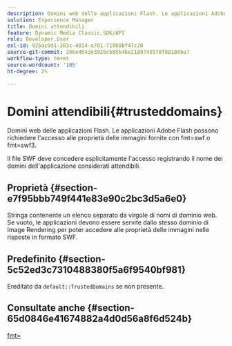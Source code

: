```yaml
---
description: Domini web delle applicazioni Flash. Le applicazioni Adobe Flash possono richiedere l'accesso alle proprietà delle immagini fornite con fmt=swf o fmt=swf3.
solution: Experience Manager
title: Domini attendibili
feature: Dynamic Media Classic,SDK/API
role: Developer,User
exl-id: 925ac9d1-203c-4814-a701-71060bf47c20
source-git-commit: 206e4643e3926cb85b4be2189743578f88180be7
workflow-type: tm+mt
source-wordcount: '105'
ht-degree: 2%

---
```


# Domini attendibili{#trusteddomains}

Domini web delle applicazioni Flash. Le applicazioni Adobe Flash possono richiedere l&#39;accesso alle proprietà delle immagini fornite con fmt=swf o fmt=swf3.

Il file SWF deve concedere esplicitamente l&#39;accesso registrando il nome dei domini dell&#39;applicazione considerati attendibili.

## Proprietà {#section-e7f95bbb749f441e83e90c2bc3d5a6e0}

Stringa contenente un elenco separato da virgole di nomi di dominio web. Se vuoto, le applicazioni devono essere servite dallo stesso dominio di Image Rendering per poter accedere alle proprietà delle immagini nelle risposte in formato SWF.

## Predefinito {#section-5c52ed3c7310488380f5a6f9540bf981}

Ereditato da `default::TrustedDomains` se non presente.

## Consultate anche {#section-65d0846e41674882a4d0d56a8f6d524b}

[fmt=](../../../../../is-api/http-ref/image-serving-api-ref/c-http-protocol-reference/c-command-reference/r-is-http-fmt.md#reference-cdf10043423b45ba9fe15157fb3ae37a)
